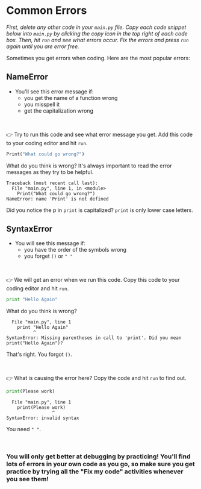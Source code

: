 # Common Errors

*First, delete any other code in your `main.py` file. Copy each code snippet below into `main.py` by clicking the copy icon in the top right of each code box. Then, hit `run` and see what errors occur. Fix the errors and press `run` again until you are error free.*

Sometimes you get errors when coding. Here are the most popular errors:

## NameError

- You'll see this error message if:
  - you get the name of a function wrong
  - you misspell it
  - get the capitalization wrong
    
&nbsp;

👉 Try to run this code and see what error message you get. Add this code to your coding editor and hit `run`.


```python
Print("What could go wrong?")
```


What do you think is wrong? It's always important to read the error messages as they try to be helpful.  

```
Traceback (most recent call last):
  File "main.py", line 1, in <module>
    Print("What could go wrong?")
NameError: name 'Print' is not defined
```
Did you notice the p in `print` is capitalized? `print` is only lower case letters.
   



## SyntaxError
- You will see this message if:
  - you have the order of the symbols wrong
  - you forget `()` or `" "`
    
&nbsp;

👉 We will get an error when we run this code. Copy this code to your coding editor and hit `run`.

```python
print "Hello Again"
```


What do you think is wrong?
```
  File "main.py", line 1
    print "Hello Again"
          ^
SyntaxError: Missing parentheses in call to 'print'. Did you mean print("Hello Again")?
```
That's right. You forgot `()`.

&nbsp;

👉 What is causing the error here? Copy the code and hit `run` to find out.
```python
print(Please work)
```
```
  File "main.py", line 1
    print(Please work)
                 ^
SyntaxError: invalid syntax
```
You need `" "`.

&nbsp;

### You will only get better at debugging by practicing! You'll find lots of errors in your own code as you go, so make sure you get practice by trying all the "Fix my code" activities whenever you see them!
